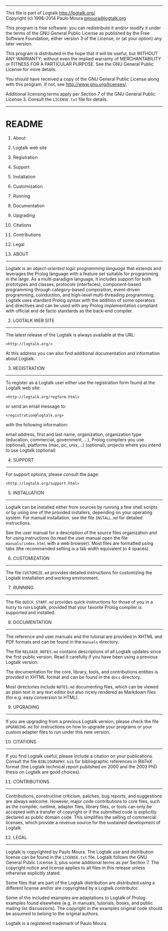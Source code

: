 ________________________________________________________________________

This file is part of Logtalk <http://logtalk.org/>  
Copyright (c) 1998-2014 Paulo Moura <pmoura@logtalk.org>

This program is free software: you can redistribute it and/or modify
it under the terms of the GNU General Public License as published by
the Free Software Foundation, either version 3 of the License, or
(at your option) any later version.

This program is distributed in the hope that it will be useful,
but WITHOUT ANY WARRANTY; without even the implied warranty of
MERCHANTABILITY or FITNESS FOR A PARTICULAR PURPOSE.  See the
GNU General Public License for more details.

You should have received a copy of the GNU General Public License
along with this program.  If not, see <http://www.gnu.org/licenses/>.

Additional licensing terms apply per Section 7 of the GNU General
Public License 3. Consult the `LICENSE.txt` file for details.
________________________________________________________________________


README
======

1. About
2. Logtalk web site
3. Registration
4. Support
5. Installation
6. Customization
7. Running
8. Documentation
9. Upgrading
10. Citations
11. Contributions
12. Legal


1. ABOUT
--------

Logtalk is an *object-oriented logic programming language* that extends and
leverages the Prolog language with a feature set suitable for programming
in the large. As a multi-paradigm language, it includes support for both
prototypes and classes, protocols (interfaces), component-based programming
through category-based composition, event-driven programming, coinduction,
and high-level multi-threading programming. Logtalk uses standard Prolog
syntax with the addition of some operators and directives and can be used
with any Prolog implementation compliant with official and de facto
standards as the back-end compiler.


2. LOGTALK WEB SITE
-------------------

The latest release of the Logtalk is always available at the URL:

	<http://logtalk.org/>

At this address you can also find additional documentation and information
about Logtalk.


3. REGISTRATION
---------------

To register as a Logtalk user either use the registration form found at 
the Logtalk web site:

	<http://logtalk.org/regform.html>

or send an email message to:

	<registration@logtalk.org>

with the following information:

email address, first and last name, organization, organization type 
(education, commercial, government, ...), Prolog compilers you use 
(optional), platforms (mac, pc, unix,...) (optional), projects where 
you intend to use Logtalk (optional)


4. SUPPORT
----------

For support options, please consult the page:

	<http://logtalk.org/support.html>


5. INSTALLATION
---------------

Logtalk can be installed either from sources by running a few shell scripts 
or by using one of the provided installers, depending on your operating 
system. For manual installation, see the file `INSTALL.md` for detailed 
instructions.

See the user manual for a description of the source files organization 
and for using instructions (to read the user manual open the file 
`manuals/index.html` with a web browser). Most files are formatted using
tabs (the recommended setting is a tab width equivalent to 4 spaces).


6. CUSTOMIZATION
----------------

The file `CUSTOMIZE.md` provides detailed instructions for customizing the
Logtalk installation and working environment.


7. RUNNING
----------

The file `QUICK_START.md` provides quick instructions for those of you
in a hurry to run Logtalk, provided that your favorite Prolog compiler
is supported and installed.


8. DOCUMENTATION
----------------

The reference and user manuals and the tutorial are provided in XHTML and
PDF formats and can be found in the `manuals` directory.

The file `RELEASE_NOTES.md` contains descriptions of all Logtalk updates 
since the first public version. Read it carefully if you have been using
a previous Logtalk version.

The documentation for the core, library, tools, and contributions entities
is provided in XHTML format and can be found in the `docs` directory.

Most directories include `NOTES.md` documenting files, which can be viewed
as plain text in any text editor but also nicely rendered as Markdown files
(for e.g. easy conversion to HTML).


9. UPGRADING
------------

If you are upgrading from a previous Logtalk version, please check the file 
`UPGRADING.md` for instructions on how to upgrade your programs or your 
custom adapter files to run under this new version.


10. CITATIONS
-------------

If you find Logtalk useful, please include a citation on your publications.
Consult the file `BIBLIOGRAPHY.bib` for bibliographic references in BibTeX 
format (the Logtalk technical report published on 2000 and the 2003 PhD
thesis on Logtalk are good choices).


11. CONTRIBUTIONS
-----------------

Contributions, constructive criticism, patches, bug reports, and suggestions
are always welcome. However, major code contributions to core files, such as
the compiler, runtime, adapter files, library files, or tools can only be
accepted with a transfer of copyright or if the submitted code is explicitly
declared as public domain code. This simplifies the selling of commercial
licenses, which provide a revenue source for the sustained development of
Logtalk.


12. LEGAL
---------

Logtalk is copyrighted by Paulo Moura. The Logtalk use and distribution
license can be found in the `LICENSE.txt` file. Logtalk follows the GNU
General Public License 3, plus some additional terms as per Section 7.
The copyright notice and license applies to all files in this release
unless otherwise explicitly stated.

Some files that are part of the Logtalk distribution are distributed using
a different license and/or are copyrighted by a Logtalk contributor.

Some of the included examples are adaptations to Logtalk of Prolog examples
found elsewhere (e.g. in manuals, tutorials, books, and public mailing list
discussions). The copyright in the examples original code should be assumed
to belong to the original authors.

Logtalk is a registered trademark of Paulo Moura.
